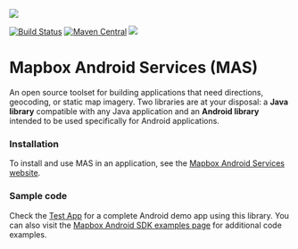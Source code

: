 [![](https://www.mapbox.com/android-sdk/images/service-splash.png)](https://www.mapbox.com/android-sdk/#mapbox_android_services)

[![Build Status](https://www.bitrise.io/app/a7eea7d04be1e2e5.svg?token=OruuJNhnjyeRnlBv0wXsFQ&branch=master)](https://www.bitrise.io/app/a7eea7d04be1e2e5) [![Maven Central](https://maven-badges.herokuapp.com/maven-central/com.mapbox.mapboxsdk/mapbox-android-services/badge.svg)](https://maven-badges.herokuapp.com/maven-central/com.mapbox.mapboxsdk/mapbox-android-services)
<a href="http://www.methodscount.com/?lib=com.mapbox.mapboxsdk%3Amapbox-android-services%3A1.1.0"><img src="https://img.shields.io/badge/Methods count-core: 113 | deps: 30073-e91e63.svg"></img></a>

# Mapbox Android Services (MAS)

An open source toolset for building applications that need directions, geocoding, or static map imagery. Two libraries are at your disposal: a **Java library** compatible with any Java application and an **Android library** intended to be used specifically for Android applications.

### Installation
To install and use MAS in an application, see the [Mapbox Android Services website](https://www.mapbox.com/android-sdk/#mapbox_android_services).

### Sample code

Check the [Test App](https://github.com/mapbox/mapbox-java/tree/master/libandroid/app) for a complete Android demo app using this library. You can also visit the [Mapbox Android SDK examples page](https://www.mapbox.com/android-sdk/examples/) for additional code examples.
